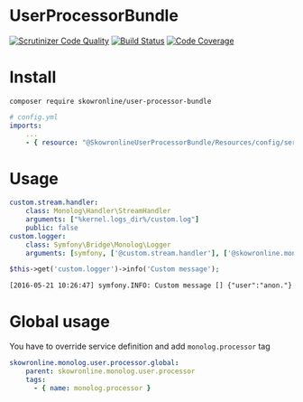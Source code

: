 # UserProcessorBundle

[![Scrutinizer Code Quality](https://scrutinizer-ci.com/g/skowron-line/UserProcessorBundle/badges/quality-score.png?b=master)](https://scrutinizer-ci.com/g/skowron-line/UserProcessorBundle/?branch=master) [![Build Status](https://scrutinizer-ci.com/g/skowron-line/UserProcessorBundle/badges/build.png?b=master)](https://scrutinizer-ci.com/g/skowron-line/UserProcessorBundle/build-status/master) [![Code Coverage](https://scrutinizer-ci.com/g/skowron-line/UserProcessorBundle/badges/coverage.png?b=master)](https://scrutinizer-ci.com/g/skowron-line/UserProcessorBundle/?branch=master)

# Install

`composer require skowronline/user-processor-bundle`

```yaml
# config.yml
imports:
    ...
    - { resource: "@SkowronlineUserProcessorBundle/Resources/config/services.yml" }
```

# Usage

```yaml
custom.stream.handler:
    class: Monolog\Handler\StreamHandler
    arguments: ["%kernel.logs_dir%/custom.log"]
    public: false
custom.logger:
    class: Symfony\Bridge\Monolog\Logger
    arguments: [symfony, ['@custom.stream.handler'], ['@skowronline.monolog.user.processor']]
```

```php
$this->get('custom.logger')->info('Custom message');
```

```
[2016-05-21 10:26:47] symfony.INFO: Custom message [] {"user":"anon."}
```


# Global usage
You have to override service definition and add `monolog.processor` tag

```yml
skowronline.monolog.user.processor.global:
	parent: skowronline.monolog.user.processor
	tags:
	  - { name: monolog.processor }
```
